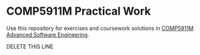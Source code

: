 # COMP5911M Practical Work

Use this repository for exercises and coursework solutions in
[COMP5911M Advanced Software Engineering](https://comp5911m.info).

DELETE THIS LINE
